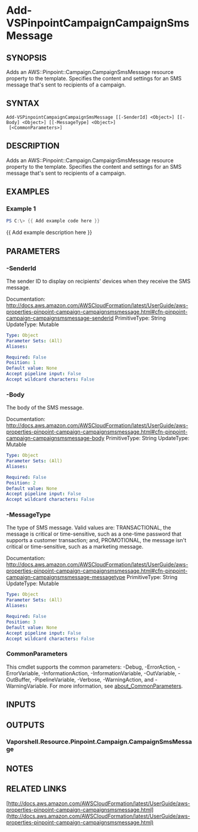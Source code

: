 # Add-VSPinpointCampaignCampaignSmsMessage

## SYNOPSIS
Adds an AWS::Pinpoint::Campaign.CampaignSmsMessage resource property to the template.
Specifies the content and settings for an SMS message that's sent to recipients of a campaign.

## SYNTAX

```
Add-VSPinpointCampaignCampaignSmsMessage [[-SenderId] <Object>] [[-Body] <Object>] [[-MessageType] <Object>]
 [<CommonParameters>]
```

## DESCRIPTION
Adds an AWS::Pinpoint::Campaign.CampaignSmsMessage resource property to the template.
Specifies the content and settings for an SMS message that's sent to recipients of a campaign.

## EXAMPLES

### Example 1
```powershell
PS C:\> {{ Add example code here }}
```

{{ Add example description here }}

## PARAMETERS

### -SenderId
The sender ID to display on recipients' devices when they receive the SMS message.

Documentation: http://docs.aws.amazon.com/AWSCloudFormation/latest/UserGuide/aws-properties-pinpoint-campaign-campaignsmsmessage.html#cfn-pinpoint-campaign-campaignsmsmessage-senderid
PrimitiveType: String
UpdateType: Mutable

```yaml
Type: Object
Parameter Sets: (All)
Aliases:

Required: False
Position: 1
Default value: None
Accept pipeline input: False
Accept wildcard characters: False
```

### -Body
The body of the SMS message.

Documentation: http://docs.aws.amazon.com/AWSCloudFormation/latest/UserGuide/aws-properties-pinpoint-campaign-campaignsmsmessage.html#cfn-pinpoint-campaign-campaignsmsmessage-body
PrimitiveType: String
UpdateType: Mutable

```yaml
Type: Object
Parameter Sets: (All)
Aliases:

Required: False
Position: 2
Default value: None
Accept pipeline input: False
Accept wildcard characters: False
```

### -MessageType
The type of SMS message.
Valid values are: TRANSACTIONAL, the message is critical or time-sensitive, such as a one-time password that supports a customer transaction; and, PROMOTIONAL, the message isn't critical or time-sensitive, such as a marketing message.

Documentation: http://docs.aws.amazon.com/AWSCloudFormation/latest/UserGuide/aws-properties-pinpoint-campaign-campaignsmsmessage.html#cfn-pinpoint-campaign-campaignsmsmessage-messagetype
PrimitiveType: String
UpdateType: Mutable

```yaml
Type: Object
Parameter Sets: (All)
Aliases:

Required: False
Position: 3
Default value: None
Accept pipeline input: False
Accept wildcard characters: False
```

### CommonParameters
This cmdlet supports the common parameters: -Debug, -ErrorAction, -ErrorVariable, -InformationAction, -InformationVariable, -OutVariable, -OutBuffer, -PipelineVariable, -Verbose, -WarningAction, and -WarningVariable. For more information, see [about_CommonParameters](http://go.microsoft.com/fwlink/?LinkID=113216).

## INPUTS

## OUTPUTS

### Vaporshell.Resource.Pinpoint.Campaign.CampaignSmsMessage
## NOTES

## RELATED LINKS

[http://docs.aws.amazon.com/AWSCloudFormation/latest/UserGuide/aws-properties-pinpoint-campaign-campaignsmsmessage.html](http://docs.aws.amazon.com/AWSCloudFormation/latest/UserGuide/aws-properties-pinpoint-campaign-campaignsmsmessage.html)

